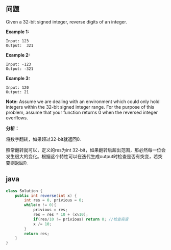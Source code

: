 ## 问题

Given a 32-bit signed integer, reverse digits of an integer.

**Example 1:**

```
Input: 123
Output:  321

```

**Example 2:**

```
Input: -123
Output: -321

```

**Example 3:**

```
Input: 120
Output: 21

```

**Note:**
Assume we are dealing with an environment which could only hold integers within the 32-bit signed integer range. For the purpose of this problem, assume that your function returns 0 when the reversed integer overflows.

**分析：**

将数字翻转，如果超过32-bit就返回0.

照常翻转就可以，定义的res为int 32-bit，如果翻转后超出范围，那必然每一位会发生很大的变化。根据这个特性可以在迭代生成output时检查是否有突变，若突变则返回0.

## java

```java
class Solution {
    public int reverse(int x) {
        int res = 0, privious = 0;
        while(x != 0){
            privious = res;
            res = res * 10 + (x%10);
            if(res/10 != privious) return 0; //检查突变
            x /= 10;
        }
        return res;
    }
}
```

